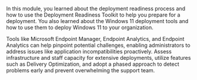 In this module, you learned about the deployment readiness process and how to use the Deployment Readiness Toolkit to help you prepare for a deployment. You also learned about the Windows 11 deployment tools and how to use them to deploy Windows 11 to your organization.

Tools like Microsoft Endpoint Manager, Endpoint Analytics, and Endpoint Analytics can help pinpoint potential challenges, enabling administrators to address issues like application incompatibilities proactively. Assess infrastructure and staff capacity for extensive deployments, utilize features such as Delivery Optimization, and adopt a phased approach to detect problems early and prevent overwhelming the support team.